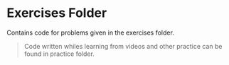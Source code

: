 # Exercises Folder

Contains code for problems given in the exercises folder.

> Code written whiles learning from videos and other practice can be found in practice folder.
